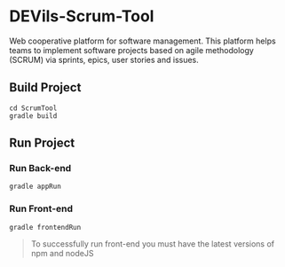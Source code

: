 # DEVils-Scrum-Tool
Web cooperative platform for software management. This platform helps teams to implement software projects based on agile methodology (SCRUM) via sprints, epics, user stories and issues.

## Build Project
    cd ScrumTool
    gradle build

## Run Project

### Run Back-end
    gradle appRun
  
### Run Front-end
    gradle frontendRun
> To successfully run front-end you must have the latest versions of npm and nodeJS
